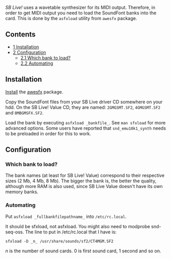 _SB Live!_ uses a wavetable synthesizer for its MIDI output. Therefore, in order to get MIDI output you need to load the SoundFont banks into the card. This is done by the `asfxload` utility from `awesfx` package.

## Contents

*   [1 Installation](#Installation)
*   [2 Configuration](#Configuration)
    *   [2.1 Which bank to load?](#Which_bank_to_load.3F)
    *   [2.2 Automating](#Automating)

## Installation

[Install](/index.php/Install "Install") the [awesfx](https://aur.archlinux.org/packages/awesfx/) package.

Copy the SoundFont files from your SB Live driver CD somewhere on your hdd. On the SB Live! Value CD, they are named: `2GMGSMT.SF2`, `4GMGSMT.SF2` and `8MBGMSFX.SF2`.

Load the bank by executing `asfxload _bankfile_`. See `man sfxload` for more advanced options. Some users have reported that `snd_emu10k1_synth` needs to be preloaded in order for this to work.

## Configuration

### Which bank to load?

The bank names (at least for SB Live! Value) correspond to their respective sizes (2 Mb, 4 Mb, 8 Mb). The bigger the bank is, the better the quality, although more RAM is also used, since SB Live Value doesn't have its own memory banks.

### Automating

Put `asfxload _fullbankfilepathname_` into `/etc/rc.local`.

It should be sfxload, not asfxload. You might also need to modprobe snd-seq-oss. The line to put in /etc/rc.local that I have is:

```
sfxload -D _n_ /usr/share/sounds/sf2/CT4MGM.SF2

```

_n_ is the number of sound cards. 0 is first sound card, 1 second and so on.